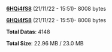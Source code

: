 [**6HQi4fS8**](/data/6HQi4fS8.txt) (21/11/22 - 15:51)- 8008 bytes

[**6HQi4fS8**](/data/6HQi4fS8.txt) (21/11/22 - 15:51)- 8008 bytes

**Total Datas**: 4148

**Total Size**: 22.96 MB / 23.0 MB